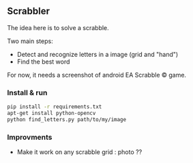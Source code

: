 
## Scrabbler

The idea here is to solve a scrabble.

Two main steps:
* Detect and recognize letters in a image (grid and "hand")
* Find the best word

For now, it needs a screenshot of android EA Scrabble © game.

### Install & run

```bash
pip install -r requirements.txt
apt-get install python-opencv
python find_letters.py path/to/my/image
```

### Improvments

* Make it work on any scrabble grid : photo ??
